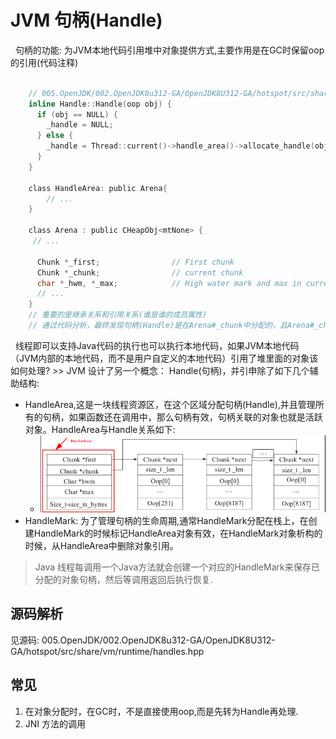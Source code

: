 # JVM 句柄(Handle)
&nbsp;&nbsp;句柄的功能: 为JVM本地代码引用堆中对象提供方式,主要作用是在GC时保留oop的引用(代码注释)
```c

    // 005.OpenJDK/002.OpenJDK8u312-GA/OpenJDK8U312-GA/hotspot/src/share/vm/runtime/handles.inline.hpp
    inline Handle::Handle(oop obj) {
      if (obj == NULL) {
        _handle = NULL;
      } else {
        _handle = Thread::current()->handle_area()->allocate_handle(obj);
      }
    }

    class HandleArea: public Arena{
        // ...
    }

    class Arena : public CHeapObj<mtNone> {
     // ...

      Chunk *_first;                // First chunk
      Chunk *_chunk;                // current chunk
      char *_hwm, *_max;            // High water mark and max in current chunk // 高水位标志和当前区块的最大值,即： 已经使用到哪里呢以及最大是多少;(analysis by Amalloc_4)
      // ...
    }
    // 重要的是继承关系和引用关系(谁是谁的成员属性)
    // 通过代码分析，最终发现句柄(Handle)是在Arena#_chunk中分配的，且Arena#_chunk是会增长的
```

&nbsp;&nbsp;线程即可以支持Java代码的执行也可以执行本地代码，如果JVM本地代码（JVM内部的本地代码，而不是用户自定义的本地代码）引用了堆里面的对象该如何处理? >> JVM 设计了另一个概念： Handle(句柄)，并引申除了如下几个辅助结构:
- HandleArea,这是一块线程资源区，在这个区域分配句柄(Handle),并且管理所有的句柄，如果函数还在调用中，那么句柄有效，句柄关联的对象也就是活跃对象。HandleArea与Handle关系如下:
  + <img src="./pics/Handle-Area_001.png"/>
- HandleMark: 为了管理句柄的生命周期,通常HandleMark分配在栈上，在创建HandleMark的时候标记HandleArea对象有效，在HandleMark对象析构的时候，从HandleArea中删除对象引用。
> Java 线程每调用一个Java方法就会创建一个对应的HandleMark来保存已分配的对象句柄，然后等调用返回后执行恢复.

## 源码解析
见源码: 005.OpenJDK/002.OpenJDK8u312-GA/OpenJDK8U312-GA/hotspot/src/share/vm/runtime/handles.hpp

## 常见
1. 在对象分配时，在GC时，不是直接使用oop,而是先转为Handle再处理.
2. JNI 方法的调用